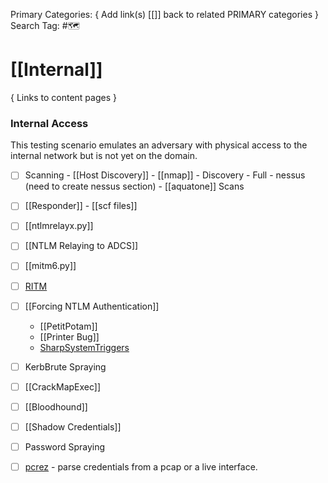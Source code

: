 Primary Categories: { Add link(s) [[]] back to related PRIMARY categories }
Search Tag: #🗺  

# [[Internal]]  
{ Links to content pages }



### Internal Access
This testing scenario emulates an adversary with physical access to the internal network but is not yet on the domain.

- [ ] Scanning
                - [[Host Discovery]]
                - [[nmap]]
                                - Discovery
                                - Full
                - nessus (need to create nessus section)
                - [[aquatone]] Scans

- [ ] [[Responder]]
		- [[scf files]]
- [ ] [[ntlmrelayx.py]]
- [ ] [[NTLM Relaying to ADCS]]
- [ ] [[mitm6.py]]
- [ ] [RITM](https://github.com/Tw1sm/RITM)
- [ ] [[Forcing NTLM Authentication]]
	- [[PetitPotam]]
	- [[Printer Bug]]
	- [SharpSystemTriggers](https://github.com/cube0x0/SharpSystemTriggers)
- [ ] KerbBrute Spraying 
- [ ] [[CrackMapExec]]
- [ ] [[Bloodhound]]
- [ ] [[Shadow Credentials]]
- [ ] Password Spraying
- [ ] [pcrez](https://github.com/lgandx/PCredz) - parse credentials from a pcap or a live interface.


